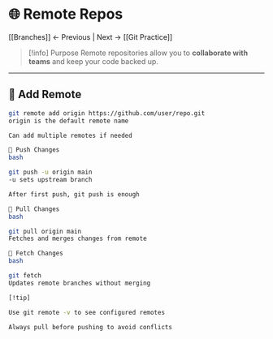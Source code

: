 # 🌐 Remote Repos

[[Branches]] ← Previous | Next → [[Git Practice]]

> [!info] Purpose
Remote repositories allow you to **collaborate with teams** and keep your code backed up.

---

## 🔹 Add Remote
```bash
git remote add origin https://github.com/user/repo.git
origin is the default remote name

Can add multiple remotes if needed

🔹 Push Changes
bash

git push -u origin main
-u sets upstream branch

After first push, git push is enough

🔹 Pull Changes
bash

git pull origin main
Fetches and merges changes from remote

🔹 Fetch Changes
bash

git fetch
Updates remote branches without merging

[!tip]

Use git remote -v to see configured remotes

Always pull before pushing to avoid conflicts